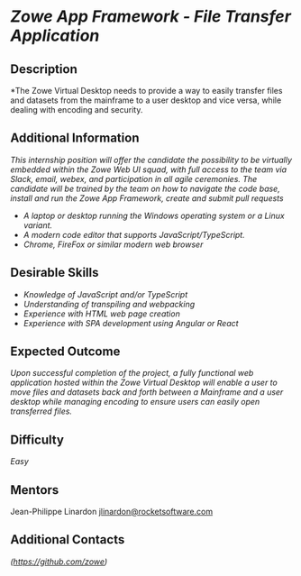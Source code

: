 # *Zowe App Framework - File Transfer Application*

## Description
*The Zowe Virtual Desktop needs to provide a way to easily transfer files and datasets from the mainframe to a user desktop and vice versa, while dealing with encoding and security.

## Additional Information
*This internship position will offer the candidate the possibility to be virtually embedded within the Zowe Web UI squad, with full access to the team via Slack, email, webex, and participation in all agile ceremonies. The candidate will be trained by the team on how to navigate the code base, install and run the Zowe App Framework, create and submit pull requests*
* *A laptop or desktop running the Windows operating system or a Linux variant.*
* *A modern code editor that supports JavaScript/TypeScript.*
* *Chrome, FireFox or similar modern web browser*


## Desirable Skills
* *Knowledge of JavaScript and/or TypeScript*
* *Understanding of transpiling and webpacking*
* *Experience with HTML web page creation*
* *Experience with SPA development using Angular or React*

## Expected Outcome
*Upon successful completion of the project, a fully functional web application hosted within the Zowe Virtual Desktop will enable a user to move files and datasets back and forth between a Mainframe and a user desktop while managing encoding to ensure users can easily open transferred files.*

## Difficulty
*Easy*

## Mentors
  Jean-Philippe Linardon  <jlinardon@rocketsoftware.com>

## Additional Contacts
*(https://github.com/zowe)*
